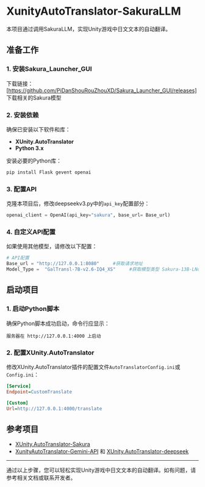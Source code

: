 # XunityAutoTranslator-SakuraLLM


本项目通过调用SakuraLLM，实现Unity游戏中日文文本的自动翻译。

## 准备工作

### 1. 安装Sakura_Launcher_GUI
下载链接：[https://github.com/PiDanShouRouZhouXD/Sakura_Launcher_GUI/releases]
下载相关的Sakura模型

### 2. 安装依赖
确保已安装以下软件和库：
- **XUnity.AutoTranslator**
- **Python 3.x**

安装必要的Python库：
```bash
pip install Flask gevent openai
```

### 3. 配置API
克隆本项目后，修改deepseekv3.py中的`api_key`配置部分：
```python
openai_client = OpenAI(api_key="sakura", base_url= Base_url)
```

### 4. 自定义API配置
如果使用其他模型，请修改以下配置：
```python
# API配置
Base_url = "http://127.0.0.1:8080"     #获取请求地址
Model_Type =  "GalTransl-7B-v2.6-IQ4_XS"     #获取模型类型 Sakura-13B-LNovel-v0.8或者Sakura-13B-LNovel-v0.9
```

## 启动项目

### 1. 启动Python脚本
确保Python脚本成功启动，命令行应显示：
```
服务器在 http://127.0.0.1:4000 上启动
```

### 2. 配置XUnity.AutoTranslator
修改XUnity.AutoTranslator插件的配置文件`AutoTranslatorConfig.ini`或`Config.ini`：
```ini
[Service]
Endpoint=CustomTranslate

[Custom]
Url=http://127.0.0.1:4000/translate
```

## 参考项目
- [XUnity.AutoTranslator-Sakura](https://github.com/as176590811/XUnity.AutoTranslator-Sakura)
- [XunityAutoTranslator-Gemini-API](https://github.com/0001lizhubo/XunityAutoTranslator-Gemini-API)   和  [XUnity.AutoTranslator-deepseek](https://github.com/0001lizhubo/XUnity.AutoTranslator-deepseek) 
---

通过以上步骤，您可以轻松实现Unity游戏中日文文本的自动翻译。如有问题，请参考相关文档或联系开发者。
